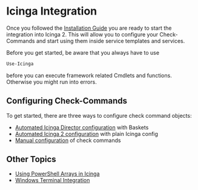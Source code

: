 Icinga Integration
===

Once you followed the [Installation Guide](02-Installation.md) you are ready to start the integration into Icinga 2. This will allow you to configure your Check-Commands and start using them inside service templates and services.

Before you get started, be aware that you always have to use

```powershell
Use-Icinga
```

before you can execute framework related Cmdlets and functions. Otherwise you might run into errors.

Configuring Check-Commands
---

To get started, there are three ways to configure check command objects:

* [Automated Icinga Director configuration](icingaintegration/01-Director-Baskets.md) with Baskets
* [Automated Icinga 2 configuration](icingaintegration/04-Icinga-Config.md) with plain Icinga config
* [Manual configuration](icingaintegration/02-Manual-Integration.md) of check commands

Other Topics
---
* [Using PowerShell Arrays in Icinga](icingaintegration/03-PowerShell-Arrays.md)
* [Windows Terminal Integration](icingaintegration/50-Windows-Terminal.md)
